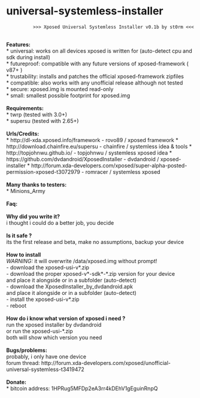 # universal-systemless-installer

              >>> Xposed Universal Systemless Installer v0.1b by st0rm <<<
</BR>
  <B>Features:</B></BR>
* universal: works on all devices xposed is written for (auto-detect cpu and sdk during install)</BR>
* futureproof: compatible with any future versions of xposed-framework ( v87+ )</BR>
* trustability: installs and patches the official xposed-framework zipfiles</BR>
* compatible: also works with any unofficial release although not tested</BR>
* secure: xposed.img is mounted read-only</BR>
* small: smallest possible footprint for xposed.img</BR>
</BR>
<B>Requirements:</B></BR>
* twrp     (tested with 3.0+)</BR>
* supersu  (tested with 2.65+)</BR>
</BR>
<B>Urls/Credits:</B></BR>
* http://dl-xda.xposed.info/framework            - rovo89 / xposed framework
* http://download.chainfire.eu/supersu           - chainfire / systemless idea & tools
* http://topjohnwu.github.io/                    - topjohnwu / systemless xposed idea
* https://github.com/dvdandroid/XposedInstaller  - dvdandroid / xposed-installer
* http://forum.xda-developers.com/xposed/super-alpha-posted-permission-xposed-t3072979 - romracer / systemless xposed
</BR>
</BR>
<B>Many thanks to testers:</B></BR>
* Minions_Army
</BR>
</BR>
<B>Faq:</B></BR>
</BR>
<B>Why did you write it?</B></BR>
  i thought i could do a better job, you decide
</BR></BR>
<B>Is it safe ?</B></BR>
  its the first release and beta, make no assumptions, backup your device</BR>
</BR>
<B>How to install</B></BR>
<I>WARNING:</I> it will overwrite /data/xposed.img without prompt!</BR>
- download the xposed-usi-v*.zip</BR>
- download the proper xposed-v*-sdk*-*.zip version for your device</BR>
and place it alongside or in a subfolder (auto-detect)</BR>
- download the XposedInstaller_by_dvdandroid.apk</BR>
and place it alongside or in a subfolder (auto-detect)</BR>
- install the xposed-usi-v*.zip</BR>
- reboot</BR>
</B></BR>
<B>How do i know what version of xposed i need ?</B></BR>
run the xposed installer by dvdandroid</BR>
or run the xposed-usi-*.zip</BR>
both will show which version you need</BR>
</BR>
<B>Bugs/problems:</B></BR>
probably, i only have one device</BR>
forum thread: http://forum.xda-developers.com/xposed/unofficial-universal-systemless-t3419472 </BR>
</BR> 
<B>Donate:</B></BR>
* bitcoin address: 1HPRug5MFDp2eA3rr4kDEhV1gEguinRnpQ</BR>
</BR>
